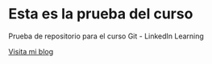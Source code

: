 # Esta es la prueba del curso
Prueba de repositorio para el curso Git - LinkedIn Learning

[Visita mi blog](google.com)
